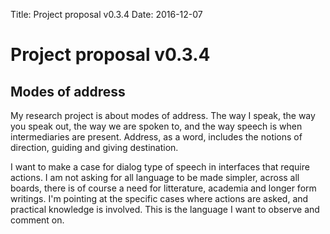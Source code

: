 Title: Project proposal v0.3.4
Date: 2016-12-07

# Project proposal v0.3.4
## Modes of address

My research project is about modes of address. The way I speak, the way you speak out, the way we are spoken to, and the way speech is when intermediaries are present. Address, as a word, includes the notions of direction, guiding and giving destination.

I want to make a case for dialog type of speech in interfaces that require actions. I am not asking for all language to be made simpler, across all boards, there is of course a need for litterature, academia and longer form writings. I'm pointing at the specific cases where actions are asked, and practical knowledge is involved. This is the language I want to observe and comment on.
